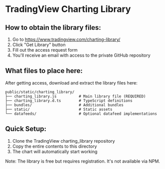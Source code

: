 # TradingView Charting Library

## How to obtain the library files:

1. Go to https://www.tradingview.com/charting-library/
2. Click "Get Library" button
3. Fill out the access request form
4. You'll receive an email with access to the private GitHub repository

## What files to place here:

After getting access, download and extract the library files here:

```
public/static/charting_library/
├── charting_library.js          # Main library file (REQUIRED)
├── charting_library.d.ts        # TypeScript definitions
├── bundles/                     # Additional bundles
├── static/                      # Static assets
└── datafeeds/                   # Optional datafeed implementations
```

## Quick Setup:

1. Clone the TradingView charting_library repository
2. Copy the entire contents to this directory
3. The chart will automatically start working

Note: The library is free but requires registration. It's not available via NPM.